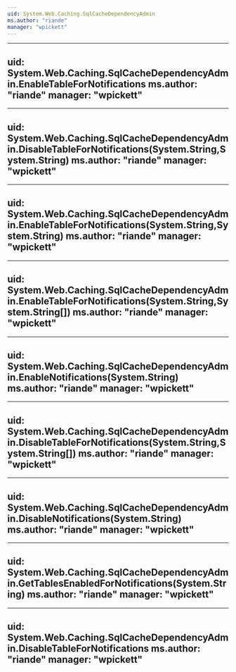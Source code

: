 ```yaml
---
uid: System.Web.Caching.SqlCacheDependencyAdmin
ms.author: "riande"
manager: "wpickett"
---
```


---
uid: System.Web.Caching.SqlCacheDependencyAdmin.EnableTableForNotifications
ms.author: "riande"
manager: "wpickett"
---

---
uid: System.Web.Caching.SqlCacheDependencyAdmin.DisableTableForNotifications(System.String,System.String)
ms.author: "riande"
manager: "wpickett"
---

---
uid: System.Web.Caching.SqlCacheDependencyAdmin.EnableTableForNotifications(System.String,System.String)
ms.author: "riande"
manager: "wpickett"
---

---
uid: System.Web.Caching.SqlCacheDependencyAdmin.EnableTableForNotifications(System.String,System.String[])
ms.author: "riande"
manager: "wpickett"
---

---
uid: System.Web.Caching.SqlCacheDependencyAdmin.EnableNotifications(System.String)
ms.author: "riande"
manager: "wpickett"
---

---
uid: System.Web.Caching.SqlCacheDependencyAdmin.DisableTableForNotifications(System.String,System.String[])
ms.author: "riande"
manager: "wpickett"
---

---
uid: System.Web.Caching.SqlCacheDependencyAdmin.DisableNotifications(System.String)
ms.author: "riande"
manager: "wpickett"
---

---
uid: System.Web.Caching.SqlCacheDependencyAdmin.GetTablesEnabledForNotifications(System.String)
ms.author: "riande"
manager: "wpickett"
---

---
uid: System.Web.Caching.SqlCacheDependencyAdmin.DisableTableForNotifications
ms.author: "riande"
manager: "wpickett"
---
